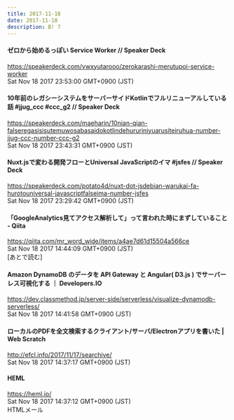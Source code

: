 ```yaml
---
title: 2017-11-18
date: 2017-11-18
description: B! 7
---
```


#### ゼロから始めるっぽい Service Worker // Speaker Deck
https://speakerdeck.com/vwxyutarooo/zerokarashi-merutupoi-service-worker<br>
Sat Nov 18 2017 23:53:00 GMT+0900 (JST)<br>


#### 10年前のレガシーシステムをサーバーサイドKotlinでフルリニューアルしている話 #jjug_ccc #ccc_g2 // Speaker Deck
https://speakerdeck.com/maeharin/10nian-qian-falseregasisisutemuwosabasaidokotlindehururiniyuarusiteiruhua-number-jjug-ccc-number-ccc-g2<br>
Sat Nov 18 2017 23:43:31 GMT+0900 (JST)<br>


#### Nuxt.jsで変わる開発フローとUniversal JavaScriptのイマ #jsfes // Speaker Deck
https://speakerdeck.com/potato4d/nuxt-dot-jsdebian-warukai-fa-hurotouniversal-javascriptfalseima-number-jsfes<br>
Sat Nov 18 2017 23:29:42 GMT+0900 (JST)<br>


#### 「GoogleAnalytics見てアクセス解析して」って言われた時にまずしていること - Qiita
https://qiita.com/mr_word_wide/items/a4ae7d61d15504a566ce<br>
Sat Nov 18 2017 14:44:09 GMT+0900 (JST)<br>
[あとで読む]


#### Amazon DynamoDB のデータを API Gateway と Angular( D3.js ) でサーバーレス可視化する ｜ Developers.IO
https://dev.classmethod.jp/server-side/serverless/visualize-dynamodb-serverless/<br>
Sat Nov 18 2017 14:41:58 GMT+0900 (JST)<br>


####                 ローカルのPDFを全文検索するクライアント/サーバ/Electronアプリを書いた | Web Scratch            
http://efcl.info/2017/11/17/searchive/<br>
Sat Nov 18 2017 14:37:17 GMT+0900 (JST)<br>


#### HEML
https://heml.io/<br>
Sat Nov 18 2017 14:37:12 GMT+0900 (JST)<br>
HTMLメール


